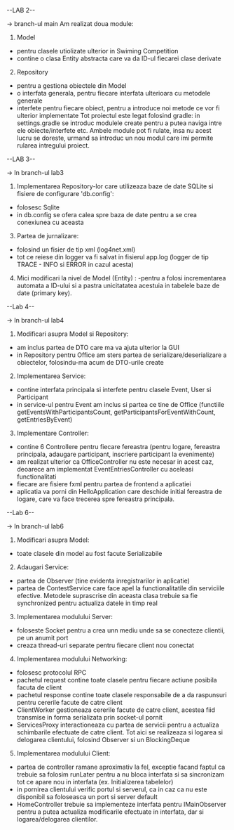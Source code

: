  --LAB 2--

 -> branch-ul main
Am realizat doua module:
1. Model
- pentru clasele utiolizate ulterior in Swiming Competition
- contine o clasa Entity abstracta care va da ID-ul fiecarei clase derivate
2. Repository
- pentru a gestiona obiectele din Model
- o interfata generala, pentru fiecare interfata ulterioara cu metodele generale
- interfete pentru fiecare obiect, pentru a introduce noi metode ce vor fi ulterior implementate
Tot proiectul este legat folosind gradle: in settings.gradle se introduc modulele create pentru a putea naviga intre ele obiecte/interfete etc.
Ambele module pot fi rulate, insa nu acest lucru se doreste,  urmand sa introduc un nou modul care imi permite rularea intregului proiect.

--LAB 3--
 
 -> In branch-ul lab3
1. Implementarea Repository-lor care utilizeaza baze de date SQLite si fisiere de configurare 'db.config':
- folosesc Sqlite
- in db.config se ofera calea spre baza de date pentru a se crea conexiunea cu aceasta
3. Partea de jurnalizare:
- folosind un fisier de tip xml (log4net.xml)
- tot ce reiese din logger va fi salvat in fisierul app.log (logger de tip TRACE - INFO si ERROR in cazul acesta)
4. Mici modificari la nivel de Model (Entity) :
-pentru a folosi incrementarea automata a ID-ului si a pastra unicitatatea acestuia in tabelele baze de date (primary key).

--Lab 4--

-> In branch-ul lab4
1. Modificari asupra Model si Repository:
- am inclus partea de DTO care ma va ajuta ulterior la GUI
- in Repository pentru Office am sters partea de serializare/deserializare a obiectelor, folosindu-ma acum de DTO-urile create
2. Implementarea Service:
- contine interfata principala si interfete pentru clasele Event, User si Participant
- in service-ul pentru Event am inclus si partea ce tine de Office (functiile getEventsWithParticipantsCount, getParticipantsForEventWithCount, getEntriesByEvent)
3. Implementare Controller:
- contine 6 Controllere pentru fiecare fereastra (pentru logare, fereastra principala, adaugare participant, inscriere participant la evenimente)
- am realizat ulterior ca OfficeController nu este necesar in acest caz, deoarece am implementat EventEntriesController cu aceleasi functionalitati
- fiecare are fisiere fxml pentru partea de frontend a aplicatiei
- aplicatia va porni din HelloApplication care deschide initial fereastra de logare, care va face trecerea spre fereastra principala.

--Lab 6--

-> In branch-ul lab6
1. Modificari asupra Model:
- toate clasele din model au fost facute Serializabile
2. Adaugari Service:
- partea de Observer (tine evidenta inregistrarilor in aplicatie)
- partea de ContestService care face apel la functionalitatile din serviciile efective. Metodele suprascrise din aceasta clasa trebuie sa fie synchronized pentru actualiza datele in timp real
3. Implementarea modulului Server:
- foloseste Socket pentru a crea unn mediu unde sa se conecteze clientii, pe un anumit port
- creaza thread-uri separate pentru fiecare client nou conectat
4. Implementarea modulului Networking:
- folosesc protocolul RPC
- pachetul request contine toate clasele pentru fiecare actiune posibila facuta de client
- pachetul response contine toate clasele responsabile de a da raspunsuri pentru cererile facute de catre client
- ClientWorker gestioneaza cererile facute de catre client, acestea fiid transmise in forma serializata prin socket-ul pornit
- ServicesProxy interactioneaza cu partea de servicii pentru a actualiza schimbarile efectuate de catre client. Tot aici se realizeaza si logarea si delogarea clientului, folosind Observer si un BlockingDeque
5. Implementarea modulului Client:
- partea de controller ramane aproximativ la fel, exceptie facand faptul ca trebuie sa folosim runLater pentru a nu bloca interfata si sa sincronizam tot ce apare nou in interfata (ex. Initializerea tabelelor)
- in pornirea clientului verific portul si serverul, ca in caz ca nu este disponibil sa foloseasca un port si server default
- HomeController trebuie sa implementeze interfata pentru IMainObserver pentru a putea actualiza modificarile efectuate in interfata, dar si logarea/delogarea clientilor.
